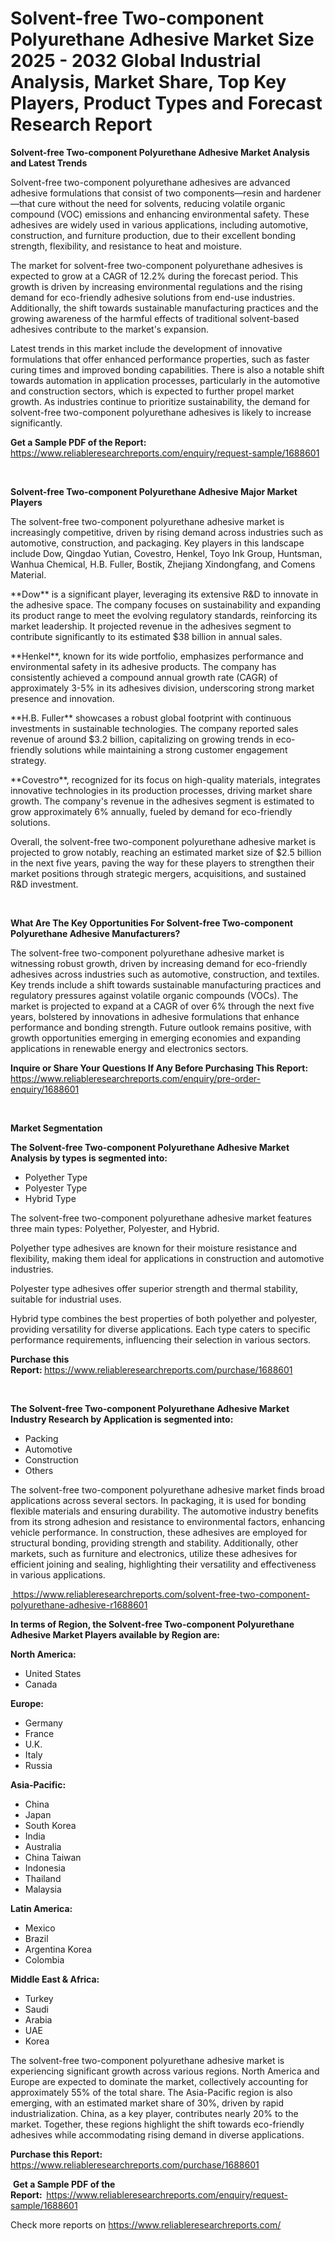 <p><h1>Solvent-free Two-component Polyurethane Adhesive Market Size 2025 - 2032 Global Industrial Analysis, Market Share, Top Key Players, Product Types and Forecast Research Report</h1></p><p><strong>Solvent-free Two-component Polyurethane Adhesive Market Analysis and Latest Trends</strong></p>
<p><p>Solvent-free two-component polyurethane adhesives are advanced adhesive formulations that consist of two components—resin and hardener—that cure without the need for solvents, reducing volatile organic compound (VOC) emissions and enhancing environmental safety. These adhesives are widely used in various applications, including automotive, construction, and furniture production, due to their excellent bonding strength, flexibility, and resistance to heat and moisture.</p><p>The market for solvent-free two-component polyurethane adhesives is expected to grow at a CAGR of 12.2% during the forecast period. This growth is driven by increasing environmental regulations and the rising demand for eco-friendly adhesive solutions from end-use industries. Additionally, the shift towards sustainable manufacturing practices and the growing awareness of the harmful effects of traditional solvent-based adhesives contribute to the market's expansion.</p><p>Latest trends in this market include the development of innovative formulations that offer enhanced performance properties, such as faster curing times and improved bonding capabilities. There is also a notable shift towards automation in application processes, particularly in the automotive and construction sectors, which is expected to further propel market growth. As industries continue to prioritize sustainability, the demand for solvent-free two-component polyurethane adhesives is likely to increase significantly.</p></p>
<p><strong>Get a Sample PDF of the Report:&nbsp;</strong> <a href="https://www.reliableresearchreports.com/enquiry/request-sample/1688601?utm_campaign=2201&utm_medium=2&utm_source=Github&utm_content=ia&utm_term=26032025&utm_id=solvent-free-two-component-polyurethane-adhesive">https://www.reliableresearchreports.com/enquiry/request-sample/1688601</a></p>
<p>&nbsp;</p>
<p><strong>Solvent-free Two-component Polyurethane Adhesive Major Market Players</strong></p>
<p><p>The solvent-free two-component polyurethane adhesive market is increasingly competitive, driven by rising demand across industries such as automotive, construction, and packaging. Key players in this landscape include Dow, Qingdao Yutian, Covestro, Henkel, Toyo Ink Group, Huntsman, Wanhua Chemical, H.B. Fuller, Bostik, Zhejiang Xindongfang, and Comens Material.</p><p>**Dow** is a significant player, leveraging its extensive R&D to innovate in the adhesive space. The company focuses on sustainability and expanding its product range to meet the evolving regulatory standards, reinforcing its market leadership. It projected revenue in the adhesives segment to contribute significantly to its estimated $38 billion in annual sales.</p><p>**Henkel**, known for its wide portfolio, emphasizes performance and environmental safety in its adhesive products. The company has consistently achieved a compound annual growth rate (CAGR) of approximately 3-5% in its adhesives division, underscoring strong market presence and innovation.</p><p>**H.B. Fuller** showcases a robust global footprint with continuous investments in sustainable technologies. The company reported sales revenue of around $3.2 billion, capitalizing on growing trends in eco-friendly solutions while maintaining a strong customer engagement strategy.</p><p>**Covestro**, recognized for its focus on high-quality materials, integrates innovative technologies in its production processes, driving market share growth. The company's revenue in the adhesives segment is estimated to grow approximately 6% annually, fueled by demand for eco-friendly solutions.</p><p>Overall, the solvent-free two-component polyurethane adhesive market is projected to grow notably, reaching an estimated market size of $2.5 billion in the next five years, paving the way for these players to strengthen their market positions through strategic mergers, acquisitions, and sustained R&D investment.</p></p>
<p>&nbsp;</p>
<p><strong>What Are The Key Opportunities For Solvent-free Two-component Polyurethane Adhesive Manufacturers?</strong></p>
<p><p>The solvent-free two-component polyurethane adhesive market is witnessing robust growth, driven by increasing demand for eco-friendly adhesives across industries such as automotive, construction, and textiles. Key trends include a shift towards sustainable manufacturing practices and regulatory pressures against volatile organic compounds (VOCs). The market is projected to expand at a CAGR of over 6% through the next five years, bolstered by innovations in adhesive formulations that enhance performance and bonding strength. Future outlook remains positive, with growth opportunities emerging in emerging economies and expanding applications in renewable energy and electronics sectors.</p></p>
<p><strong>Inquire or Share Your Questions If Any Before Purchasing This Report:</strong> <a href="https://www.reliableresearchreports.com/enquiry/pre-order-enquiry/1688601?utm_campaign=2201&utm_medium=2&utm_source=Github&utm_content=ia&utm_term=26032025&utm_id=solvent-free-two-component-polyurethane-adhesive">https://www.reliableresearchreports.com/enquiry/pre-order-enquiry/1688601</a></p>
<p>&nbsp;</p>
<p><strong>Market Segmentation</strong></p>
<p><strong>The Solvent-free Two-component Polyurethane Adhesive Market Analysis by types is segmented into:</strong></p>
<p><ul><li>Polyether Type</li><li>Polyester Type</li><li>Hybrid Type</li></ul></p>
<p><p>The solvent-free two-component polyurethane adhesive market features three main types: Polyether, Polyester, and Hybrid. </p><p>Polyether type adhesives are known for their moisture resistance and flexibility, making them ideal for applications in construction and automotive industries. </p><p>Polyester type adhesives offer superior strength and thermal stability, suitable for industrial uses. </p><p>Hybrid type combines the best properties of both polyether and polyester, providing versatility for diverse applications. Each type caters to specific performance requirements, influencing their selection in various sectors.</p></p>
<p><strong>Purchase this Report:&nbsp;</strong><a href="https://www.reliableresearchreports.com/purchase/1688601?utm_campaign=2201&utm_medium=2&utm_source=Github&utm_content=ia&utm_term=26032025&utm_id=solvent-free-two-component-polyurethane-adhesive">https://www.reliableresearchreports.com/purchase/1688601</a></p>
<p>&nbsp;</p>
<p><strong>The Solvent-free Two-component Polyurethane Adhesive Market Industry Research by Application is segmented into:</strong></p>
<p><ul><li>Packing</li><li>Automotive</li><li>Construction</li><li>Others</li></ul></p>
<p><p>The solvent-free two-component polyurethane adhesive market finds broad applications across several sectors. In packaging, it is used for bonding flexible materials and ensuring durability. The automotive industry benefits from its strong adhesion and resistance to environmental factors, enhancing vehicle performance. In construction, these adhesives are employed for structural bonding, providing strength and stability. Additionally, other markets, such as furniture and electronics, utilize these adhesives for efficient joining and sealing, highlighting their versatility and effectiveness in various applications.</p></p>
<p><a href="https://www.reliableresearchreports.com/solvent-free-two-component-polyurethane-adhesive-r1688601?utm_campaign=2201&utm_medium=2&utm_source=Github&utm_content=ia&utm_term=26032025&utm_id=solvent-free-two-component-polyurethane-adhesive">&nbsp;https://www.reliableresearchreports.com/solvent-free-two-component-polyurethane-adhesive-r1688601</a></p>
<p><strong>In terms of Region, the Solvent-free Two-component Polyurethane Adhesive Market Players available by Region are:</strong></p>
<p>
    <p> <strong> North America: </strong>
        <ul>
            <li>United States</li>
            <li>Canada</li>
        </ul>
        </p> 
    <p> <strong> Europe: </strong>
        <ul>
            <li>Germany</li>
            <li>France</li>
            <li>U.K.</li>
            <li>Italy</li>
            <li>Russia</li>
        </ul>
        </p> 
    <p> <strong> Asia-Pacific: </strong>
        <ul>
            <li>China</li>
            <li>Japan</li>
            <li>South Korea</li>
            <li>India</li>
            <li>Australia</li>
            <li>China Taiwan</li>
            <li>Indonesia</li>
            <li>Thailand</li>
            <li>Malaysia</li>
        </ul>
        </p> 
    <p> <strong> Latin America: </strong>
        <ul>
            <li>Mexico</li>
            <li>Brazil</li>
            <li>Argentina Korea</li>
            <li>Colombia</li>
        </ul>
        </p> 
    <p> <strong> Middle East & Africa: </strong>
        <ul>
            <li>Turkey</li>
            <li>Saudi</li>
            <li>Arabia</li>
            <li>UAE</li>
            <li>Korea</li>
        </ul>
    </p>
    </p>
<p><p>The solvent-free two-component polyurethane adhesive market is experiencing significant growth across various regions. North America and Europe are expected to dominate the market, collectively accounting for approximately 55% of the total share. The Asia-Pacific region is also emerging, with an estimated market share of 30%, driven by rapid industrialization. China, as a key player, contributes nearly 20% to the market. Together, these regions highlight the shift towards eco-friendly adhesives while accommodating rising demand in diverse applications.</p></p>
<p><strong>Purchase this Report: </strong><a href="https://www.reliableresearchreports.com/purchase/1688601?utm_campaign=2201&utm_medium=2&utm_source=Github&utm_content=ia&utm_term=26032025&utm_id=solvent-free-two-component-polyurethane-adhesive">https://www.reliableresearchreports.com/purchase/1688601</a></p>
<p>&nbsp;<strong>Get a Sample PDF of the Report:&nbsp;&nbsp;</strong><a href="https://www.reliableresearchreports.com/enquiry/request-sample/1688601?utm_campaign=2201&utm_medium=2&utm_source=Github&utm_content=ia&utm_term=26032025&utm_id=solvent-free-two-component-polyurethane-adhesive">https://www.reliableresearchreports.com/enquiry/request-sample/1688601</a></p>
<p><strong></strong></p>
<p>Check more reports on <a href="https://www.reliableresearchreports.com/?utm_campaign=2201&utm_medium=2&utm_source=Github&utm_content=ia&utm_term=26032025&utm_id=solvent-free-two-component-polyurethane-adhesive">https://www.reliableresearchreports.com/</a></p>